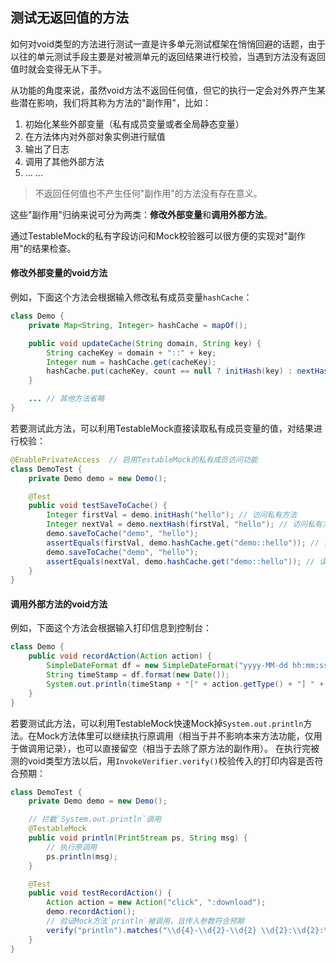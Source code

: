 测试无返回值的方法
---

如何对void类型的方法进行测试一直是许多单元测试框架在悄悄回避的话题，由于以往的单元测试手段主要是对被测单元的返回结果进行校验，当遇到方法没有返回值时就会变得无从下手。

从功能的角度来说，虽然void方法不返回任何值，但它的执行一定会对外界产生某些潜在影响，我们将其称为方法的"副作用"，比如：

1. 初始化某些外部变量（私有成员变量或者全局静态变量）
2. 在方法体内对外部对象实例进行赋值   
3. 输出了日志
4. 调用了其他外部方法
5. ... ...


> 不返回任何值也不产生任何"副作用"的方法没有存在意义。

这些"副作用"归纳来说可分为两类：**修改外部变量**和**调用外部方法**。

通过TestableMock的私有字段访问和Mock校验器可以很方便的实现对"副作用"的结果检查。

#### 修改外部变量的void方法

例如，下面这个方法会根据输入修改私有成员变量`hashCache`：

```java
class Demo {
    private Map<String, Integer> hashCache = mapOf();

    public void updateCache(String domain, String key) {
        String cacheKey = domain + "::" + key;
        Integer num = hashCache.get(cacheKey);
        hashCache.put(cacheKey, count == null ? initHash(key) : nextHash(num, key));
    }

    ... // 其他方法省略
}
```

若要测试此方法，可以利用TestableMock直接读取私有成员变量的值，对结果进行校验：

```java
@EnablePrivateAccess  // 启用TestableMock的私有成员访问功能
class DemoTest {
    private Demo demo = new Demo();

    @Test
    public void testSaveToCache() {
        Integer firstVal = demo.initHash("hello"); // 访问私有方法
        Integer nextVal = demo.nextHash(firstVal, "hello"); // 访问私有方法
        demo.saveToCache("demo", "hello");
        assertEquals(firstVal, demo.hashCache.get("demo::hello")); // 读取私有变量
        demo.saveToCache("demo", "hello");
        assertEquals(nextVal, demo.hashCache.get("demo::hello")); // 读取私有变量
    }
}
```

#### 调用外部方法的void方法

例如，下面这个方法会根据输入打印信息到控制台：

```java
class Demo {
    public void recordAction(Action action) {
        SimpleDateFormat df = new SimpleDateFormat("yyyy-MM-dd hh:mm:ss ");
        String timeStamp = df.format(new Date());
        System.out.println(timeStamp + "[" + action.getType() + "] " + action.getTarget());
    }
}
```

若要测试此方法，可以利用TestableMock快速Mock掉`System.out.println`方法。在Mock方法体里可以继续执行原调用（相当于并不影响本来方法功能，仅用于做调用记录），也可以直接留空（相当于去除了原方法的副作用）。
在执行完被测的void类型方法以后，用`InvokeVerifier.verify()`校验传入的打印内容是否符合预期：

```java
class DemoTest {
    private Demo demo = new Demo();

    // 拦截`System.out.println`调用
    @TestableMock
    public void println(PrintStream ps, String msg) {
        // 执行原调用
        ps.println(msg);
    }

    @Test
    public void testRecordAction() {
        Action action = new Action("click", ":download");
        demo.recordAction();
        // 验证Mock方法`println`被调用，且传入参数符合预期
        verify("println").matches("\\d{4}-\\d{2}-\\d{2} \\d{2}:\\d{2}:\\d{2} \\[click\\] :download");
    }
}
```
